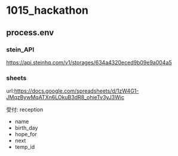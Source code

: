 # 1015_hackathon

## process.env

 ### stein_API

 https://api.steinhq.com/v1/storages/634a4320eced9b09e9a004a5

 ### sheets
 url:https://docs.google.com/spreadsheets/d/1zW4G1-JMqzBywMqATXn6LOkuB3dR8_ohieTv3yJ3Wic

受付: reception
- name
- birth_day
- hope_for
- next
- temp_id
